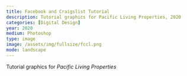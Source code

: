 ```yaml
---
title: Facebook and Craigslist Tutorial
description: Tutorial graphics for Pacific Living Properties, 2020
categories: [Digital Design]
year: 2020
medium: Photoshop
type: image
image: /assets/img/fullsize/fccl.png
mode: landscape
---
```


Tutorial graphics for *Pacific Living Properties*
